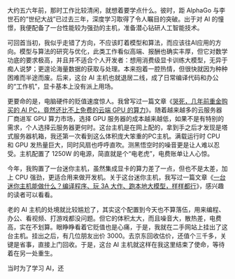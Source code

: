 大约五六年前，那时工作比较清闲，就想着要学点什么。彼时，距 AlphaGo 与李世石的“世纪大战”已过去三年，深度学习取得了令人瞩目的突破。出于对 AI 的憧憬，我便配备了一台性能较为强劲的主机，准备潜心钻研人工智能技术。

可回首当初，我似乎走错了方向，不应该盯着模型和算法，而应该往AI应用的方向。模型与算法的研究与优化，此类工作看似高端、报酬也确实丰厚，但它对数学功底的要求极高，并且并不适合个人开发者：想用消费级显卡训练大模型，无异于痴人说梦；更遑论海量数据的获取与处理。本来抱着一腔热情，但很快就因为种种困难而半途而废。后来，这台 AI 主机也就退居二线，成了日常编译代码和办公的“工作机”，显卡基本上没有派上用场。

更要命的是，电脑硬件的贬值速度惊人。我曾写过一篇文章《[哭死，几年前重金购买的 AI PC，竟然还比不上免费的云端 GPU 的算力](https://mp.weixin.qq.com/s?__biz=MzI3NTQyMzEzNQ==&mid=2247489008&idx=1&sn=36b9eb39b466f4d22a2124a9bd2379a2&scene=21&token=452652116&lang=zh_CN#wechat_redirect)》。随着越来越多的云服务器厂商进军 GPU 算力市场，选择 GPU 服务器的成本越来越低，如果不是有特别的需求，个人选择云服务器更何时。这台主机是在网上配的，拿到手之后才发现是塔式服务器机箱，我还第一次看到这么体积庞大笨重的PC主机。满载运行时 CPU 和 GPU 发热量巨大，同时风扇也呼呼直吹。测黑悟空时的噪音更是让人难以忍受。主机配置了 1250W 的电源，简直就是个“电老虎”，电费账单让人心惊。

今年，我购置了一台迷你主机，虽然集成显卡的算力差了一点，但也不是太差，加上 CPU 强劲，更适合用来做开发机。关于这台迷你主机，我写过一篇文章《[一台迷你主机能做什么？编译程序、玩 3A 大作、跑本地大模型，样样都行](https://mp.weixin.qq.com/s/e4TSv1_kLqrH-iECPJk0mg)》，感兴趣的读者可以看看。

老的 AI 主机的处境就比较尴尬了，其实这个配置到今天也不算落伍，用来编程、办公、看视频、打游戏都没问题。但它的体积太大，而且噪音大，散热差，电费高，实在不划算。眼睁睁看着它贬值也是心痛，于是，我就在二手网站上挂出了这台主机。挂出之后，有几位朋友出价 3000。去京东回收估价，还值个三千多，关键是省事，直接上门回收。于是，这台 AI 主机就这样在我这里结束了使命，等待着在另一处重生。

当时为了学习 AI，还